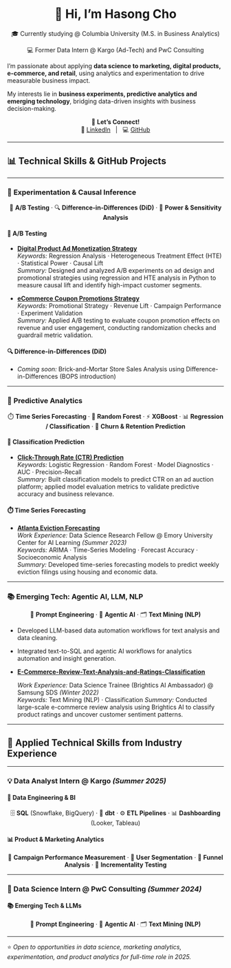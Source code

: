 <h1 align="center">👋 Hi, I’m Hasong Cho</h1>


<p align="center">
🎓 Currently studying @ Columbia University (M.S. in Business Analytics)
</p>


<p align="center">
💻 Former Data Intern @ Kargo (Ad-Tech) and PwC Consulting  
</p>


I’m passionate about applying **data science to marketing, digital products, e-commerce, and retail**, using analytics and experimentation to drive measurable business impact.  

My interests lie in **business experiments, predictive analytics and emerging technology**, bridging data-driven insights with business decision-making.  


<p align="center">
🤝 <b>Let’s Connect!</b><br>
🔗 <a href="https://www.linkedin.com/in/hasongcho]">LinkedIn</a> &nbsp; | &nbsp;
💻 <a href="https://github.com/hasongc01">GitHub</a>
</p>

---

## 📊 Technical Skills & GitHub Projects

---

### 🧪 **Experimentation & Causal Inference**

<p align="center">
🎯 <b>A/B Testing</b> · 🔍 <b>Difference-in-Differences (DiD)</b> · 🧩 <b>Power & Sensitivity Analysis</b>
</p>

#### 🎯 A/B Testing  
- [**Digital Product Ad Monetization Strategy**](https://github.com/hasongc01/A-B-Testing-Ad-Monetization-Strategy)  
  *Keywords:* Regression Analysis · Heterogeneous Treatment Effect (HTE) · Statistical Power · Causal Lift  
  *Summary:* Designed and analyzed A/B experiments on ad design and promotional strategies using regression and HTE analysis in Python to measure causal lift and identify high-impact customer segments.  

- [**eCommerce Coupon Promotions Strategy**](https://github.com/hasongc01/A-B-Testing-Coupon-Campaign)  
  *Keywords:* Promotional Strategy · Revenue Lift · Campaign Performance · Experiment Validation  
  *Summary:* Applied A/B testing to evaluate coupon promotion effects on revenue and user engagement, conducting randomization checks and guardrail metric validation.  

#### 🔍 Difference-in-Differences (DiD)  
- *Coming soon:* Brick-and-Mortar Store Sales Analysis using Difference-in-Differences (BOPS introduction)  

---

### 🤖 **Predictive Analytics**

<p align="center">
⏱️ <b>Time Series Forecasting</b> · 🌲 <b>Random Forest</b> · ⚡ <b>XGBoost</b> · 📊 <b>Regression / Classification</b> · 🔮 <b>Churn & Retention Prediction</b>
</p>

#### 🌲 Classification Prediction  
- [**Click-Through Rate (CTR) Prediction**](https://github.com/hasongc01/A-B-Testing-Ad-Monetization-Strategy)  
  *Keywords:* Logistic Regression · Random Forest · Model Diagnostics · AUC · Precision-Recall  
  *Summary:* Built classification models to predict CTR on an ad auction platform; applied model evaluation metrics to validate predictive accuracy and business relevance.  

#### ⏱️ Time Series Forecasting  
- [**Atlanta Eviction Forecasting**](https://github.com/hasongc01/Atlanta_Eviction_Prediction)  
  *Work Experience:* Data Science Research Fellow @ Emory University Center for AI Learning *(Summer 2023)*  
  *Keywords:* ARIMA · Time-Series Modeling · Forecast Accuracy · Socioeconomic Analysis  
  *Summary:* Developed time-series forecasting models to predict weekly eviction filings using housing and economic data.  

---

### 📚 **Emerging Tech: Agentic AI, LLM, NLP**

<p align="center">
💬 <b>Prompt Engineering</b> · 🤖 <b>Agentic AI</b> · 🗂️ <b>Text Mining (NLP)</b>
</p>

- Developed LLM-based data automation workflows for text analysis and data cleaning.  
- Integrated text-to-SQL and agentic AI workflows for analytics automation and insight generation.  

- [**E-Commerce-Review-Text-Analysis-and-Ratings-Classification**](https://github.com/hasongc01/E-Commerce-Review-Text-Analysis-and-Ratings-Classification/tree/main)

  *Work Experience:* Data Science Trainee (Brightics AI Ambassador) @ Samsung SDS *(Winter 2022)*  
  *Keywords:* Text Mining (NLP) · Classification 
  *Summary:* Conducted large-scale e-commerce review analysis using Brightics AI to classify product ratings and uncover customer sentiment patterns.

---

## 🧠 Applied Technical Skills from Industry Experience

---

### 💡 Data Analyst Intern @ Kargo *(Summer 2025)*

#### 🧱 Data Engineering & BI  
<p align="center">
🗄️ <b>SQL</b> (Snowflake, BigQuery) · 🧭 <b>dbt</b> · ⚙️ <b>ETL Pipelines</b> · 📊 <b>Dashboarding</b> (Looker, Tableau)
</p>

#### 📊 Product & Marketing Analytics  
<p align="center">
📢 <b>Campaign Performance Measurement</b> · 👥 <b>User Segmentation</b> · 🛒 <b>Funnel Analysis</b> · 🚀 <b>Incrementality Testing</b>
</p>

---

### 🧩 Data Science Intern @ PwC Consulting *(Summer 2024)*

#### 📚 Emerging Tech & LLMs  
<p align="center">
💬 <b>Prompt Engineering</b> · 🧠 <b>Agentic AI</b> · 🗂️ <b>Text Mining (NLP)</b>
</p> 


---

⭐️ *Open to opportunities in data science, marketing analytics, experimentation, and product analytics for full-time role in 2025.*

